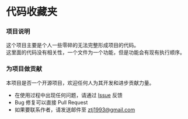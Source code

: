 代码收藏夹
======

### 项目说明
这个项目主要是个人一些零碎的无法完整形成项目的代码。  
这里面的代码没有相关性，一个文件为一个功能，但是功能会有现有执行顺序。

### 为项目做贡献
本项目是否一个开源项目，欢迎任何人为其开发和进步贡献力量。
- 在使用过程中出现任何问题，请通过 [Issue](https://github.com/ztj1993/CodeFavorites/issues) 反馈
- Bug 修复可以直接 Pull Request
- 如果要联系作者，请发送邮件至 ztj1993@gmail.com
